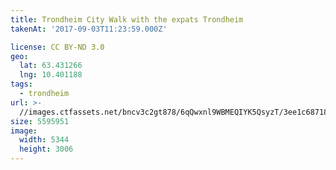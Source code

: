 ```yaml
---
title: Trondheim City Walk with the expats Trondheim
takenAt: '2017-09-03T11:23:59.000Z'

license: CC BY-ND 3.0
geo:
  lat: 63.431266
  lng: 10.401188
tags:
  - trondheim
url: >-
  //images.ctfassets.net/bncv3c2gt878/6qQwxnl9WBMEQIYK5QsyzT/3ee1c6871855ea4ce55997ef91445dbf/trondheim-city-walk-with-the-expats-trondheim_37008685945_o
size: 5595951
image:
  width: 5344
  height: 3006
---
```

